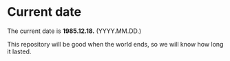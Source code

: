 # Current date

The current date is **1985.12.18.** (YYYY.MM.DD.)

This repository will be good when the world ends, so we will know how long it lasted.